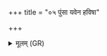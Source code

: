 +++
title = "०५ पुंसा यवेन हविषा"

+++
<details><summary>मूलम् (GR)</summary>

पुंसा यवेन हविषा पयस्वता-  
-उच्छिष्टस्यायू रक्षन्तु देवाः ।  
देवा ह्य् अस्मिन् नि दधुर् नृम्णं बृहद्  
अस्मा इन्द्रो वयो दधातु ॥
</details>